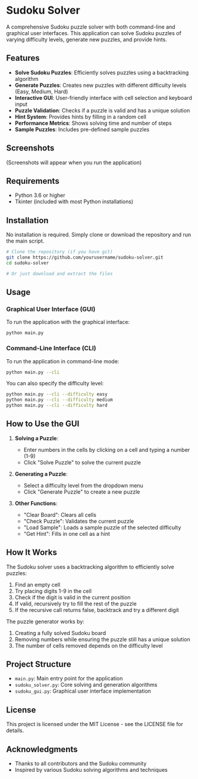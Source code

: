# Sudoku Solver

A comprehensive Sudoku puzzle solver with both command-line and graphical user interfaces. This application can solve Sudoku puzzles of varying difficulty levels, generate new puzzles, and provide hints.

## Features

- **Solve Sudoku Puzzles**: Efficiently solves puzzles using a backtracking algorithm
- **Generate Puzzles**: Creates new puzzles with different difficulty levels (Easy, Medium, Hard)
- **Interactive GUI**: User-friendly interface with cell selection and keyboard input
- **Puzzle Validation**: Checks if a puzzle is valid and has a unique solution
- **Hint System**: Provides hints by filling in a random cell
- **Performance Metrics**: Shows solving time and number of steps
- **Sample Puzzles**: Includes pre-defined sample puzzles

## Screenshots

(Screenshots will appear when you run the application)

## Requirements

- Python 3.6 or higher
- Tkinter (included with most Python installations)

## Installation

No installation is required. Simply clone or download the repository and run the main script.

```bash
# Clone the repository (if you have git)
git clone https://github.com/yourusername/sudoku-solver.git
cd sudoku-solver

# Or just download and extract the files
```

## Usage

### Graphical User Interface (GUI)

To run the application with the graphical interface:

```bash
python main.py
```

### Command-Line Interface (CLI)

To run the application in command-line mode:

```bash
python main.py --cli
```

You can also specify the difficulty level:

```bash
python main.py --cli --difficulty easy
python main.py --cli --difficulty medium
python main.py --cli --difficulty hard
```

## How to Use the GUI

1. **Solving a Puzzle**:
   - Enter numbers in the cells by clicking on a cell and typing a number (1-9)
   - Click "Solve Puzzle" to solve the current puzzle

2. **Generating a Puzzle**:
   - Select a difficulty level from the dropdown menu
   - Click "Generate Puzzle" to create a new puzzle

3. **Other Functions**:
   - "Clear Board": Clears all cells
   - "Check Puzzle": Validates the current puzzle
   - "Load Sample": Loads a sample puzzle of the selected difficulty
   - "Get Hint": Fills in one cell as a hint

## How It Works

The Sudoku solver uses a backtracking algorithm to efficiently solve puzzles:

1. Find an empty cell
2. Try placing digits 1-9 in the cell
3. Check if the digit is valid in the current position
4. If valid, recursively try to fill the rest of the puzzle
5. If the recursive call returns false, backtrack and try a different digit

The puzzle generator works by:

1. Creating a fully solved Sudoku board
2. Removing numbers while ensuring the puzzle still has a unique solution
3. The number of cells removed depends on the difficulty level

## Project Structure

- `main.py`: Main entry point for the application
- `sudoku_solver.py`: Core solving and generation algorithms
- `sudoku_gui.py`: Graphical user interface implementation

## License

This project is licensed under the MIT License - see the LICENSE file for details.

## Acknowledgments

- Thanks to all contributors and the Sudoku community
- Inspired by various Sudoku solving algorithms and techniques
